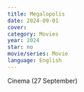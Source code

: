 ```yaml
---
title: Megalopolis
date: 2024-09-01
cover: 
category: Movies
year: 2024
star: no
movie/series: Movie
language: English
---
```

Cinema (27 September)






